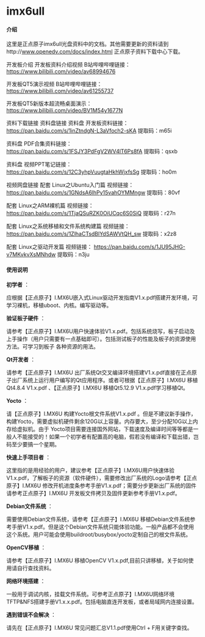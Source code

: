 # imx6ull

#### 介绍
这里是正点原子imx6ull光盘资料中的文档。其他需要更新的资料请到http://www.openedv.com/docs/index.html 正点原子资料下载中心下载。

开发板介绍 
开发板资料介绍视频 B站哔哩哔哩链接： https://www.bilibili.com/video/av68994676

开发板QT5演示视频 B站哔哩哔哩链接： https://www.bilibili.com/video/av61255737

开发板QT5新版本超流畅桌面演示：https://www.bilibili.com/video/BV1M54y1677N

资料下载链接 
资料盘链接 
资料盘 开发板资料链接： https://pan.baidu.com/s/1inZtndgN-L3aVfoch2-sKA 提取码：m65i

资料盘 PDF合集资料链接： https://pan.baidu.com/s/1FSJY3PdFgV2WV4lT6Ps8fA 提取码：qsxb

资料盘 视频PPT笔记链接： https://pan.baidu.com/s/12C3yhpVuugtaHkhWjxfsSg 提取码：ho0m

视频网盘链接 
配套 Linux之Ubuntu入门篇 视频链接： https://pan.baidu.com/s/1GNdsA6lhPy15vahOYMMngw 提取码：80vf

配套 Linux之ARM裸机篇 视频链接： https://pan.baidu.com/s/1TjaQSuRZK0OiUCqc6S0SiQ 提取码：r27n

配套 Linux之系统移植和文件系统构建篇 视频链接： https://pan.baidu.com/s/1ZlhaCTsdBlYdSAWVtQH_sw 提取码：x2z8

配套 Linux之驱动开发篇 视频链接： https://pan.baidu.com/s/1JU95JHG-v7MKvkvXsMNhdw 提取码：n3ju


#### 使用说明

  **初学者** ：

 应根据【正点原子】I.MX6U嵌入式Linux驱动开发指南V1.x.pdf搭建开发环境，可学习裸机，移植uboot、内核。编写驱动等。

  **验证板子硬件** ：

 请参考【正点原子】I.MX6U用户快速体验V1.x.pdf。包括系统烧写，板子启动及上手操作（用户只需要有一点基础即可）。包括测试板子的性能及板子的资源使用方法。可学习到板子
 各种资源的用法。

  **Qt开发者** ： 

 请参考【正点原子】I.MX6U 出厂系统Qt交叉编译环境搭建V1.x.pdf直接在正点原子出厂系统上运行用户编写的Qt应用程序。或者可根据【正点原子】I.MX6U 移植Qt4.8.4 V1.x.pdf 
 、【正点原子】I.MX6U 移植Qt5.12.9 V1.x.pdf学习移植Qt。

  **Yocto** ：

 请【正点原子】I.MX6U 构建Yocto根文件系统V1.x.pdf 。但是不建议新手操作，构建Yocto，需要虚拟机硬件剩余120G以上容量。内存要大，至少分配10G以上内存给虚拟机。由于 
 Yocto项目需要连接国外网站，下载速度及编译时间等等都是一般人不能接受的！如果一个初学者有配置高的电脑，假若没有编译和下载出错，岂码至少要搞一个星期。

  **快速上手项目者** ：

这里指的是用经验的用户，建议参考【正点原子】I.MX6U用户快速体验V1.x.pdf，了解板子的资源（软件硬件），需要修改出厂系统的Logo请参考【正点原子】I.MX6U 修改开机进度条参考手册V1.x.pdf；需要分步更新出厂系统的固件请参考正点原子】I.MX6U 开发板文件拷贝及固件更新参考手册V1.x.pdf。

  **Debian文件系统** ：

需要使用Debian文件系统，请参考【正点原子】I.MX6U 移植Debian文件系统参考手册V1.x.pdf。但是这个Debian文件系统只能体验功能。一般产品都不会使用这个系统。用户可能会使用buildroot/busybox/yocto定制自己的根文件系统。

  **OpenCV移植** ：

请参考【正点原子】I.MX6U 移植OpenCV V1.x.pdf,目前只讲移植，关于如何使用请自行查找资料。

  **网络环境搭建** ：

一般用于调试内核，挂载文件系统。可参考正点原子】I.MX6U网络环境TFTP&NFS搭建手册V1.x.x.pdf。包括电脑直连开发板，或者局域网内连接设置。
 
  **遇到错误不会解决** ：

 请先在【正点原子】I.MX6U 常见问题汇总V1.1.pdf使用Ctrl + F用关键字查找。